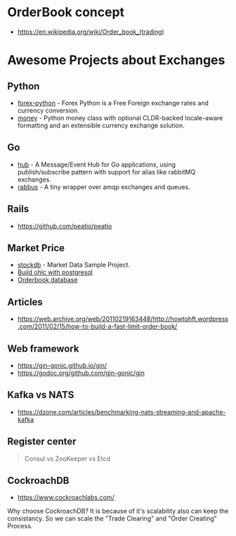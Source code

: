 # OrderBook concept

- https://en.wikipedia.org/wiki/Order_book_(trading)

# Awesome Projects about Exchanges

## Python

- [forex-python](https://github.com/MicroPyramid/forex-python) - Forex Python is a Free Foreign exchange rates and currency conversion.
- [money](https://github.com/carlospalol/money) - Python money class with optional CLDR-backed locale-aware formatting and an extensible currency exchange solution.

## Go

- [hub](https://github.com/leandro-lugaresi/hub) - A Message/Event Hub for Go applications, using publish/subscribe pattern with support for alias like rabbitMQ exchanges.
- [rabbus](https://github.com/rafaeljesus/rabbus) - A tiny wrapper over amqp exchanges and queues.

## Rails

- https://github.com/peatio/peatio

## Market Price

- [stockdb](https://github.com/miaolz123/stockdb) - Market Data Sample Project.
- [Build ohlc with postgresql](https://www.compose.com/articles/building-ohlc-data-in-postgresql/)
- [Orderbook database](https://github.com/rickyhan/tectonicdb)

## Articles

- https://web.archive.org/web/20110219163448/http://howtohft.wordpress.com/2011/02/15/how-to-build-a-fast-limit-order-book/


## Web framework

- https://gin-gonic.github.io/gin/
- https://godoc.org/github.com/gin-gonic/gin

## Kafka vs NATS

- https://dzone.com/articles/benchmarking-nats-streaming-and-apache-kafka

## Register center

> Consul vs ZooKeeper vs Etcd

## CockroachDB

- https://www.cockroachlabs.com/

Why choose CockroachDB? It is because of it's scalability also can keep the consistancy. So we can scale the "Trade Clearing" and "Order Creating" Process.
